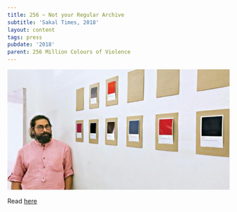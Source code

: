 ```yaml
---
title: 256 ~ Not your Regular Archive
subtitle: 'Sakal Times, 2018'
layout: content
tags: press
pubdate: '2018'
parent: 256 Million Colours of Violence
---
```

![](/assets/img/sakal-times.jpg)

Read [here](http://www.sakaltimes.com/art-culture/not-your-regular-archive-11900)
